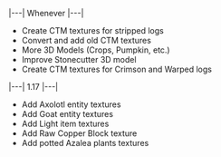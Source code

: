 |---| Whenever |---|
- Create CTM textures for stripped logs
- Convert and add old CTM textures
- More 3D Models (Crops, Pumpkin, etc.)
- Improve Stonecutter 3D model
- Create CTM textures for Crimson and Warped logs

|---| 1.17 |---|
- Add Axolotl entity textures
- Add Goat entity textures
- Add Light item textures
- Add Raw Copper Block texture
- Add potted Azalea plants textures
